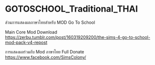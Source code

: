 # GOTOSCHOOL_Traditional_THAI

ส่วนการแสดงผลภาษาไทยสำหรับ MOD Go To School

Main Core Mod Download
https://zerbu.tumblr.com/post/160319209200/the-sims-4-go-to-school-mod-pack-v4-repost

การแสดงผลร่วมกับ Mod ภาษาไทย Full Donate
https://www.facebook.com/SimsColony/
